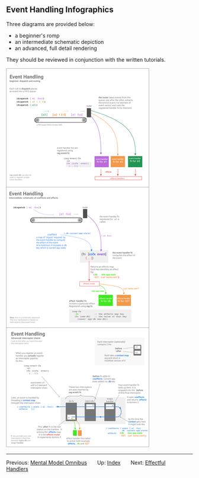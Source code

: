 ## Event Handling Infographics

Three diagrams are provided below:
  - a beginner's romp
  - an intermediate schematic depiction
  - an advanced, full detail rendering

They should be reviewed in conjunction with the written tutorials. 

<img src="/images/event-handlers.png?raw=true">

*** 

Previous:  [Mental Model Omnibus](MentalModelOmnibus.md)&nbsp;&nbsp;&nbsp;&nbsp;&nbsp;&nbsp;
Up:  [Index](README.md)&nbsp;&nbsp;&nbsp;&nbsp;&nbsp;&nbsp;
Next:  [Effectful Handlers](EffectfulHandlers.md)&nbsp;&nbsp;&nbsp;&nbsp;&nbsp;&nbsp;
